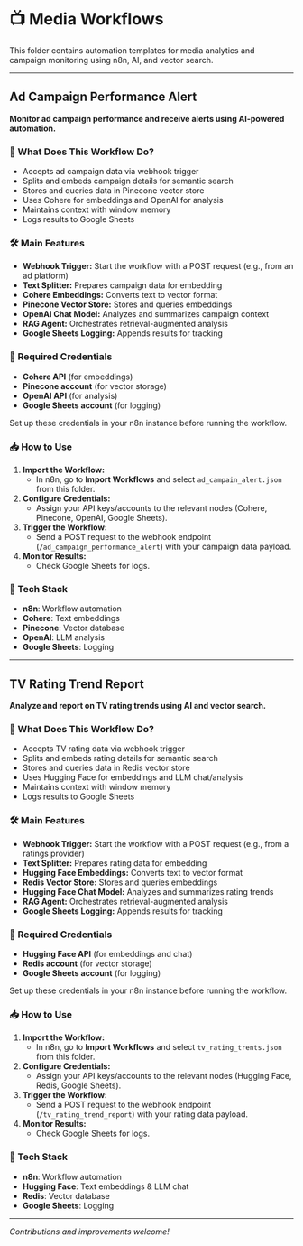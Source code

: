 # 📺 Media Workflows

This folder contains automation templates for media analytics and campaign monitoring using n8n, AI, and vector search.

---

## Ad Campaign Performance Alert

**Monitor ad campaign performance and receive alerts using AI-powered automation.**

### 🚀 What Does This Workflow Do?
- Accepts ad campaign data via webhook trigger
- Splits and embeds campaign details for semantic search
- Stores and queries data in Pinecone vector store
- Uses Cohere for embeddings and OpenAI for analysis
- Maintains context with window memory
- Logs results to Google Sheets

### 🛠️ Main Features
- **Webhook Trigger:** Start the workflow with a POST request (e.g., from an ad platform)
- **Text Splitter:** Prepares campaign data for embedding
- **Cohere Embeddings:** Converts text to vector format
- **Pinecone Vector Store:** Stores and queries embeddings
- **OpenAI Chat Model:** Analyzes and summarizes campaign context
- **RAG Agent:** Orchestrates retrieval-augmented analysis
- **Google Sheets Logging:** Appends results for tracking

### 🔑 Required Credentials
- **Cohere API** (for embeddings)
- **Pinecone account** (for vector storage)
- **OpenAI API** (for analysis)
- **Google Sheets account** (for logging)

Set up these credentials in your n8n instance before running the workflow.

### 📥 How to Use
1. **Import the Workflow:**
   - In n8n, go to **Import Workflows** and select `ad_campain_alert.json` from this folder.
2. **Configure Credentials:**
   - Assign your API keys/accounts to the relevant nodes (Cohere, Pinecone, OpenAI, Google Sheets).
3. **Trigger the Workflow:**
   - Send a POST request to the webhook endpoint (`/ad_campaign_performance_alert`) with your campaign data payload.
4. **Monitor Results:**
   - Check Google Sheets for logs.

### 🧩 Tech Stack
- **n8n**: Workflow automation
- **Cohere**: Text embeddings
- **Pinecone**: Vector database
- **OpenAI**: LLM analysis
- **Google Sheets**: Logging

---

## TV Rating Trend Report

**Analyze and report on TV rating trends using AI and vector search.**

### 🚀 What Does This Workflow Do?
- Accepts TV rating data via webhook trigger
- Splits and embeds rating details for semantic search
- Stores and queries data in Redis vector store
- Uses Hugging Face for embeddings and LLM chat/analysis
- Maintains context with window memory
- Logs results to Google Sheets

### 🛠️ Main Features
- **Webhook Trigger:** Start the workflow with a POST request (e.g., from a ratings provider)
- **Text Splitter:** Prepares rating data for embedding
- **Hugging Face Embeddings:** Converts text to vector format
- **Redis Vector Store:** Stores and queries embeddings
- **Hugging Face Chat Model:** Analyzes and summarizes rating trends
- **RAG Agent:** Orchestrates retrieval-augmented analysis
- **Google Sheets Logging:** Appends results for tracking

### 🔑 Required Credentials
- **Hugging Face API** (for embeddings and chat)
- **Redis account** (for vector storage)
- **Google Sheets account** (for logging)

Set up these credentials in your n8n instance before running the workflow.

### 📥 How to Use
1. **Import the Workflow:**
   - In n8n, go to **Import Workflows** and select `tv_rating_trents.json` from this folder.
2. **Configure Credentials:**
   - Assign your API keys/accounts to the relevant nodes (Hugging Face, Redis, Google Sheets).
3. **Trigger the Workflow:**
   - Send a POST request to the webhook endpoint (`/tv_rating_trend_report`) with your rating data payload.
4. **Monitor Results:**
   - Check Google Sheets for logs.

### 🧩 Tech Stack
- **n8n**: Workflow automation
- **Hugging Face**: Text embeddings & LLM chat
- **Redis**: Vector database
- **Google Sheets**: Logging

---

_Contributions and improvements welcome!_ 